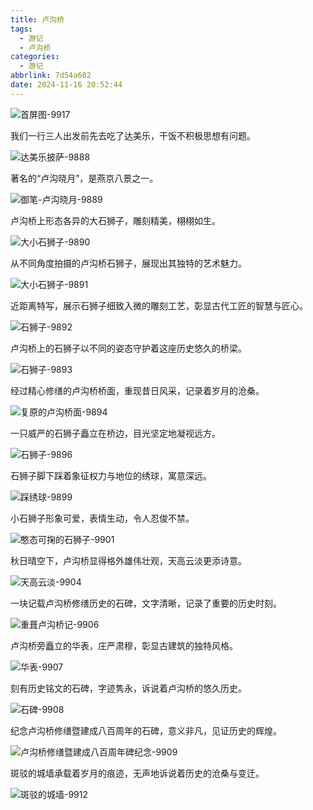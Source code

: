 ```yaml
---
title: 卢沟桥
tags:
  - 游记
  - 卢沟桥
categories:
  - 游记
abbrlink: 7d54a682
date: 2024-11-16 20:52:44
---
```


![首屏图-9917](https://s21.ax1x.com/2025/03/21/pE0n1W6.jpg)

<!-- more -->

我们一行三人出发前先去吃了达美乐，干饭不积极思想有问题。

![达美乐披萨-9888](https://s21.ax1x.com/2025/03/23/pEBCJ2j.jpg)

著名的“卢沟晓月”，是燕京八景之一。

![御笔-卢沟晓月-9889](https://s21.ax1x.com/2025/03/23/pEBCaq0.jpg)

卢沟桥上形态各异的大石狮子，雕刻精美，栩栩如生。

![大小石狮子-9890](https://s21.ax1x.com/2025/03/23/pEBCNMn.jpg)

从不同角度拍摄的卢沟桥石狮子，展现出其独特的艺术魅力。

![大小石狮子-9891](https://s21.ax1x.com/2025/03/23/pEBCYxs.jpg)

近距离特写，展示石狮子细致入微的雕刻工艺，彰显古代工匠的智慧与匠心。

![石狮子-9892](https://s21.ax1x.com/2025/03/23/pEBCGGQ.jpg)

卢沟桥上的石狮子以不同的姿态守护着这座历史悠久的桥梁。

![石狮子-9893](https://s21.ax1x.com/2025/03/23/pEBCUrq.jpg)

经过精心修缮的卢沟桥桥面，重现昔日风采，记录着岁月的沧桑。

![复原的卢沟桥面-9894](https://s21.ax1x.com/2025/03/23/pEBC0aT.jpg)

一只威严的石狮子矗立在桥边，目光坚定地凝视远方。

![石狮子-9896](https://s21.ax1x.com/2025/03/22/pE0gLtJ.jpg)

石狮子脚下踩着象征权力与地位的绣球，寓意深远。

![踩绣球-9899](https://s21.ax1x.com/2025/03/22/pE0gx6x.jpg)

小石狮子形象可爱，表情生动，令人忍俊不禁。

![憨态可掬的石狮子-9901](https://s21.ax1x.com/2025/03/22/pE0gOh9.jpg)

秋日晴空下，卢沟桥显得格外雄伟壮观，天高云淡更添诗意。

![天高云淡-9904](https://s21.ax1x.com/2025/03/22/pE0gjpR.jpg)

一块记载卢沟桥修缮历史的石碑，文字清晰，记录了重要的历史时刻。

![重葺卢沟桥记-9906](https://s21.ax1x.com/2025/03/22/pE0gzX6.jpg)

卢沟桥旁矗立的华表，庄严肃穆，彰显古建筑的独特风格。

![华表-9907](https://s21.ax1x.com/2025/03/22/pE02iAe.jpg)

刻有历史铭文的石碑，字迹隽永，诉说着卢沟桥的悠久历史。

![石碑-9908](https://s21.ax1x.com/2025/03/22/pE02C7D.jpg)

纪念卢沟桥修缮暨建成八百周年的石碑，意义非凡，见证历史的辉煌。

![卢沟桥修缮暨建成八百周年碑纪念-9909](https://s21.ax1x.com/2025/03/22/pE0290O.jpg)

斑驳的城墙承载着岁月的痕迹，无声地诉说着历史的沧桑与变迁。

![斑驳的城墙-9912](https://s21.ax1x.com/2025/03/21/pE0n8SK.jpg)
